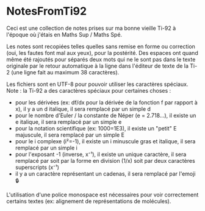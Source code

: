 # NotesFromTi92

Ceci est une collection de notes prises sur ma bonne vieille Ti-92 à l'époque où j'étais en Maths Sup / Maths Spé.

Les notes sont recopiées telles quelles sans remise en forme ou correction (oui, les fautes font mal aux yeux), pour la postérité. Des espaces ont quand même été rajoutés pour séparés deux mots qui ne le sont pas dans le texte originale par le retour automatique à la ligne dans l'éditeur de texte de la Ti-2 (une ligne fait au maximum 38 caractères).

Les fichiers sont en UTF-8 pour pouvoir utiliser les caractères spéciaux.
Note : la Ti-92 a des caractères spéciaux pour certaines choses :
- pour les dérivées (ex: df/dx pour la dérivée de la fonction f par rapport à x), il y a un d italique, il sera remplacé par un simple d
- pour le nombre d'Euler / la constante de Néper (e = 2.718...), il existe un e italique, il sera remplacé par un simple e
- pour la notation scientifique (ex: 1000=1E3), il existe un "petit" E majuscule, il sera remplacé par un simple E
- pour le i complexe (i²=-1), il existe un i minuscule gras et italique, il sera remplacé par un simple i
- pour l'exposant -1 (inverse, x⁻¹), il existe un unique caractère, il sera remplacé par soit par la forme en division (1/x) soit par deux caractères superscripts (x⁻¹)
- il y a un caractère représentant un cadenas, il sera remplacé par l'emoji 🔒

L'utilisation d'une police monospace est nécessaires pour voir correctement certains textes (ex: alignement de représentations de molécules).